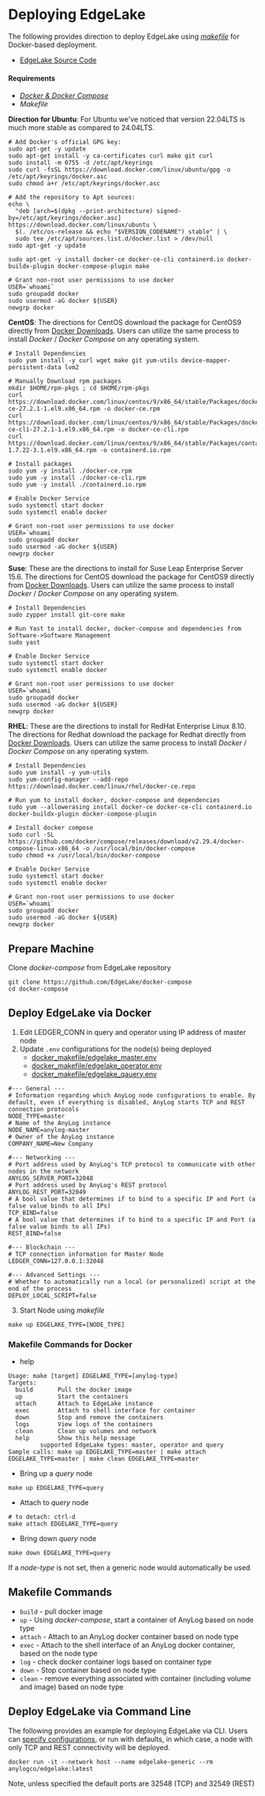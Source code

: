 # Deploying EdgeLake

The following provides direction to deploy EdgeLake using [_makefile_](Makefile) for Docker-based deployment.

* [EdgeLake Source Code](https://github.com/EdgeLake/EdgeLake)

#### Requirements
* _[Docker & Docker Compose](https://docs.docker.com/desktop/install/linux/)_
* _Makefile_

**Direction for Ubuntu**: For Ubuntu we've noticed that version 22.04LTS is much more stable as compared to 24.04LTS. 
```shell
# Add Docker's official GPG key:
sudo apt-get -y update
sudo apt-get install -y ca-certificates curl make git curl 
sudo install -m 0755 -d /etc/apt/keyrings
sudo curl -fsSL https://download.docker.com/linux/ubuntu/gpg -o /etc/apt/keyrings/docker.asc
sudo chmod a+r /etc/apt/keyrings/docker.asc

# Add the repository to Apt sources:
echo \
  "deb [arch=$(dpkg --print-architecture) signed-by=/etc/apt/keyrings/docker.asc] https://download.docker.com/linux/ubuntu \
  $(. /etc/os-release && echo "$VERSION_CODENAME") stable" | \
  sudo tee /etc/apt/sources.list.d/docker.list > /dev/null
sudo apt-get -y update

sudo apt-get -y install docker-ce docker-ce-cli containerd.io docker-buildx-plugin docker-compose-plugin make 

# Grant non-root user permissions to use docker
USER=`whoami` 
sudo groupadd docker 
sudo usermod -aG docker ${USER} 
newgrp docker
```

**CentOS**: The directions for CentOS download the package for CentOS9 directly from [Docker Downloads](https://download.docker.com/). 
Users can utilize the same process to install _Docker_ / _Docker Compose_ on any operating system. 

```shell
# Install Dependencies
sudo yum install -y curl wget make git yum-utils device-mapper-persistent-data lvm2

# Manually Download rpm packages 
mkdir $HOME/rpm-pkgs ; cd $HOME/rpm-pkgs
curl https://download.docker.com/linux/centos/9/x86_64/stable/Packages/docker-ce-27.2.1-1.el9.x86_64.rpm -o docker-ce.rpm 
curl https://download.docker.com/linux/centos/9/x86_64/stable/Packages/docker-ce-cli-27.2.1-1.el9.x86_64.rpm -o docker-ce-cli.rpm
curl https://download.docker.com/linux/centos/9/x86_64/stable/Packages/containerd.io-1.7.22-3.1.el9.x86_64.rpm -o containerd.io.rpm

# Install packages
sudo yum -y install ./docker-ce.rpm
sudo yum -y install ./docker-ce-cli.rpm
sudo yum -y install ./containerd.io.rpm

# Enable Docker Service
sudo systemctl start docker
sudo systemctl enable docker

# Grant non-root user permissions to use docker
USER=`whoami` 
sudo groupadd docker 
sudo usermod -aG docker ${USER} 
newgrp docker
```

**Suse**: These are the directions to install for Suse Leap Enterprise Server 15.6.  The directions for CentOS download the package for CentOS9 directly from [Docker Downloads](https://download.docker.com/). 
Users can utilize the same process to install _Docker_ / _Docker Compose_ on any operating system. 

```shell
# Install Dependencies
sudo zypper install git-core make

# Run Yast to install docker, docker-compose and dependencies from Software->Software Management
sudo yast

# Enable Docker Service
sudo systemctl start docker
sudo systemctl enable docker

# Grant non-root user permissions to use docker
USER=`whoami` 
sudo groupadd docker 
sudo usermod -aG docker ${USER} 
newgrp docker
```

**RHEL**: These are the directions to install for RedHat Enterprise Linux 8.10.  The directions for Redhat download the package for Redhat directly from [Docker Downloads](https://download.docker.com/). 
Users can utilize the same process to install _Docker_ / _Docker Compose_ on any operating system.

```shell
# Install Dependencies
sudo yum install -y yum-utils
sudo yum-config-manager --add-repo https://download.docker.com/linux/rhel/docker-ce.repo

# Run yum to install docker, docker-compose and dependencies 
sudo yum --allowerasing install docker-ce docker-ce-cli containerd.io docker-buildx-plugin docker-compose-plugin

# Install docker compose
sudo curl -SL https://github.com/docker/compose/releases/download/v2.29.4/docker-compose-linux-x86_64 -o /usr/local/bin/docker-compose
sudo chmod +x /usr/local/bin/docker-compose

# Enable Docker Service
sudo systemctl start docker
sudo systemctl enable docker

# Grant non-root user permissions to use docker
USER=`whoami` 
sudo groupadd docker 
sudo usermod -aG docker ${USER} 
newgrp docker
```

## Prepare Machine
Clone _docker-compose_ from EdgeLake repository
```shell
git clone https://github.com/EdgeLake/docker-compose
cd docker-compose
```

## Deploy EdgeLake via Docker 
1. Edit LEDGER_CONN in query and operator using IP address of master node
2. Update `.env` configurations for the node(s) being deployed 
   * [docker_makefile/edgelake_master.env](docker_makefile/edgelake_master.env)
   * [docker_makefile/edgelake_operator.env](docker_makefile/edgelake_operator.env)
   * [docker_makefile/edgelake_qauery.env](docker_makefile/edgelake_query.env)

```dotenv
#--- General ---
# Information regarding which AnyLog node configurations to enable. By default, even if everything is disabled, AnyLog starts TCP and REST connection protocols
NODE_TYPE=master
# Name of the AnyLog instance
NODE_NAME=anylog-master
# Owner of the AnyLog instance
COMPANY_NAME=New Company

#--- Networking ---
# Port address used by AnyLog's TCP protocol to communicate with other nodes in the network
ANYLOG_SERVER_PORT=32048
# Port address used by AnyLog's REST protocol
ANYLOG_REST_PORT=32049
# A bool value that determines if to bind to a specific IP and Port (a false value binds to all IPs)
TCP_BIND=false
# A bool value that determines if to bind to a specific IP and Port (a false value binds to all IPs)
REST_BIND=false

#--- Blockchain ---
# TCP connection information for Master Node
LEDGER_CONN=127.0.0.1:32048

#--- Advanced Settings ---
# Whether to automatically run a local (or personalized) script at the end of the process
DEPLOY_LOCAL_SCRIPT=false
```

3. Start Node using _makefile_
```shell
make up EDGELAKE_TYPE=[NODE_TYPE]
```

### Makefile Commands for Docker
* help
```shell
Usage: make [target] EDGELAKE_TYPE=[anylog-type]
Targets:
  build       Pull the docker image
  up          Start the containers
  attach      Attach to EdgeLake instance
  exec        Attach to shell interface for container
  down        Stop and remove the containers
  logs        View logs of the containers
  clean       Clean up volumes and network
  help        Show this help message
         supported EdgeLake types: master, operator and query
Sample calls: make up EDGELAKE_TYPE=master | make attach EDGELAKE_TYPE=master | make clean EDGELAKE_TYPE=master
```

* Bring up a _query_ node
```shell
make up EDGELAKE_TYPE=query
```

* Attach to _query_ node
```shell
# to detach: ctrl-d
make attach EDGELAKE_TYPE=query  
```

* Bring down _query_ node
```shell
make down EDGELAKE_TYPE=query
```
If a _node-type_ is not set, then a generic node would automatically be used    


## Makefile Commands 
* `build` - pull docker image 
* `up` - Using _docker-compose_, start a container of AnyLog based on node type
* `attach` - Attach to an AnyLog docker container based on node type
* `exec` - Attach to the shell interface of an AnyLog docker container, based on the node type 
* `log` - check docker container logs based on container type
* `down` - Stop container based on node type 
* `clean` - remove everything associated with container (including volume and image) based on node type
 

## Deploy EdgeLake via Command Line 

The following provides an example for deploying EdgeLake via CLI. Users can [specify configurations](docker-makefiles/edgelake_generic.env), 
or run with defaults, in which case, a node with only TCP and REST connectivity will be deployed.

```shell 
docker run -it --network host --name edgelake-generic --rm anylogco/edgelake:latest
```
Note, unless specified the default ports are 32548 (TCP) and 32549 (REST) 
